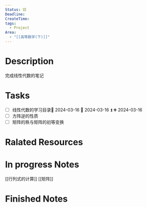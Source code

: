 ```yaml
---
Status: 🟨
Deadline: 
CreateTime: 
tags:
  - Project
Area:
  - "[[高等数学(下)]]"
---
```


# Description
完成线性代数的笔记

# Tasks
- [ ] 线性代数的学习目录📅 2024-03-16 🛫 2024-03-16 ⏫ ➕ 2024-03-16 
- [ ] 方阵逆的性质
- [ ] 矩阵的秩与矩阵的初等变换

# Ralated Resources

# In progress Notes
[[行列式的计算]]
[[矩阵]]
# Finished Notes

